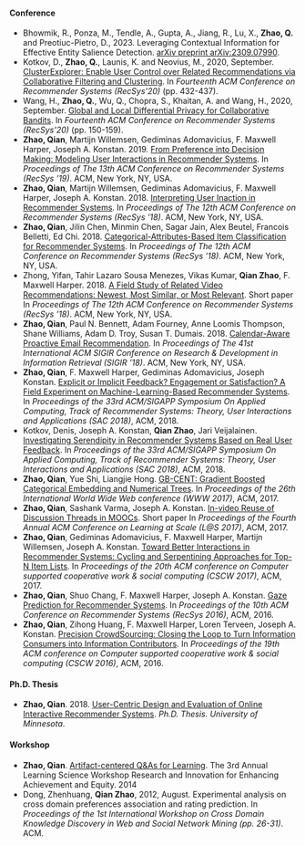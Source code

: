 
#### Conference

- Bhowmik, R., Ponza, M., Tendle, A., Gupta, A., Jiang, R., Lu, X., **Zhao, Q.** and Preotiuc-Pietro, D., 2023. Leveraging Contextual Information for Effective Entity Salience Detection. [arXiv preprint arXiv:2309.07990](https://arxiv.org/pdf/2309.07990).
- Kotkov, D., **Zhao, Q.**, Launis, K. and Neovius, M., 2020, September. [ClusterExplorer: Enable User Control over Related Recommendations via Collaborative Filtering and Clustering](https://dl.acm.org/doi/abs/10.1145/3383313.3412221). In _Fourteenth ACM Conference on Recommender Systems (RecSys'20)_ (pp. 432-437).
- Wang, H., **Zhao, Q.**, Wu, Q., Chopra, S., Khaitan, A. and Wang, H., 2020, September. [Global and Local Differential Privacy for Collaborative Bandits](https://dl.acm.org/doi/abs/10.1145/3383313.3412254). In _Fourteenth ACM Conference on Recommender Systems (RecSys'20)_ (pp. 150-159).
- **Zhao, Qian**, Martijn Willemsen, Gediminas Adomavicius, F. Maxwell Harper, Joseph A. Konstan. 2019. [From Preference into Decision Making: Modeling User Interactions in Recommender Systems](pubs/zhao2019recsys.pdf). In _Proceedings of The 13th ACM Conference on Recommender Systems (RecSys ’19)_. ACM, New York, NY, USA.
- **Zhao, Qian**, Martijn Willemsen, Gediminas Adomavicius, F. Maxwell Harper, Joseph A. Konstan. 2018. [Interpreting User Inaction in Recommender Systems](pubs/zhao2018recsys-a.pdf). In _Proceedings of The 12th ACM Conference on Recommender Systems (RecSys ’18)_. ACM, New York, NY, USA.
- **Zhao, Qian**, Jilin Chen, Minmin Chen, Sagar Jain, Alex Beutel, Francois Belletti, Ed Chi. 2018. [Categorical-Attributes-Based Item Classification for Recommender Systems](pubs/zhao2018recsys-b.pdf). In _Proceedings of The 12th ACM Conference on Recommender Systems (RecSys ’18)_. ACM, New York, NY, USA.
- Zhong, Yifan, Tahir Lazaro Sousa Menezes, Vikas Kumar, **Qian Zhao**, F. Maxwell Harper. 2018. [A Field Study of Related Video Recommendations: Newest, Most Similar, or Most Relevant](pubs/zhong2018recsys.pdf). Short paper In _Proceedings of The 12th ACM Conference on Recommender Systems (RecSys ’18)_. ACM, New York, NY, USA.
- **Zhao, Qian**, Paul N. Bennett, Adam Fourney, Anne Loomis Thompson, Shane Williams, Adam D. Troy, Susan T. Dumais. 2018. [Calendar-Aware Proactive Email Recommendation](pubs/zhao2018sigir.pdf). In _Proceedings of The 41st International ACM SIGIR Conference on Research & Development in Information Retrieval (SIGIR ’18)_. ACM, New York, NY, USA.
- **Zhao, Qian**, F. Maxwell Harper, Gediminas Adomavicius, Joseph Konstan. [Explicit or Implicit Feedback? Engagement or Satisfaction? A Field Experiment on Machine-Learning-Based Recommender Systems](pubs/zhao2018sac.pdf). In _Proceedings of the 33rd ACM/SIGAPP Symposium On Applied Computing, Track of Recommender Systems: Theory, User Interactions and Applications (SAC 2018)_, ACM, 2018.
- Kotkov, Denis, Joseph A. Konstan, **Qian Zhao**, Jari Veijalainen. [Investigating Serendipity in Recommender Systems Based on Real User Feedback](pubs/kotkov2018sac.pdf). In _Proceedings of the 33rd ACM/SIGAPP Symposium On Applied Computing, Track of Recommender Systems: Theory, User Interactions and Applications (SAC 2018)_, ACM, 2018.
- **Zhao, Qian**, Yue Shi, Liangjie Hong. [GB-CENT: Gradient Boosted Categorical Embedding and Numerical Trees](pubs/zhao2017www.pdf). In _Proceedings of the 26th International World Wide Web conference (WWW 2017)_, ACM, 2017.
- **Zhao, Qian**, Sashank Varma, Joseph A. Konstan. [In-video Reuse of Discussion Threads in MOOCs](pubs/zhao2017l@s.pdf). Short paper In _Proceedings of the Fourth Annual ACM Conference on Learning at Scale (L@S 2017)_, ACM, 2017.
- **Zhao, Qian**, Gediminas Adomavicius, F. Maxwell Harper, Martijn Willemsen, Joseph A. Konstan. [Toward Better Interactions in Recommender Systems: Cycling and Serpentining Approaches for Top-N Item Lists](pubs/zhao2017cscw.pdf). In _Proceedings of the 20th ACM conference on Computer supported cooperative work & social computing (CSCW 2017)_, ACM, 2017.
- **Zhao, Qian**, Shuo Chang, F. Maxwell Harper, Joseph A. Konstan. [Gaze Prediction for Recommender Systems](pubs/zhao2016recsys.pdf). In _Proceedings of the 10th ACM Conference on Recommender Systems (RecSys 2016)_, ACM, 2016.
- **Zhao, Qian**, Zihong Huang, F. Maxwell Harper, Loren Terveen, Joseph A. Konstan. [Precision CrowdSourcing: Closing the Loop to Turn Information Consumers into Information Contributors](pubs/zhao2016cscw.pdf). In _Proceedings of the 19th ACM conference on Computer supported cooperative work & social computing (CSCW 2016)_, ACM, 2016.

#### Ph.D. Thesis

- **Zhao, Qian**. 2018. [User-Centric Design and Evaluation of Online Interactive Recommender Systems](pubs/zhao2018thesis.pdf). _Ph.D. Thesis. University of Minnesota_.

#### Workshop

- **Zhao, Qian**. [Artifact-centered Q&As for Learning](pubs/zhao2014lsw.pdf). The 3rd Annual Learning Science Workshop Research and Innovation for Enhancing Achievement and Equity. 2014
- Dong, Zhenhuang, **Qian Zhao**, 2012, August. Experimental analysis on cross domain preferences association and rating prediction. In _Proceedings of the 1st International Workshop on Cross Domain Knowledge Discovery in Web and Social Network Mining (pp. 26-31)_. ACM.
